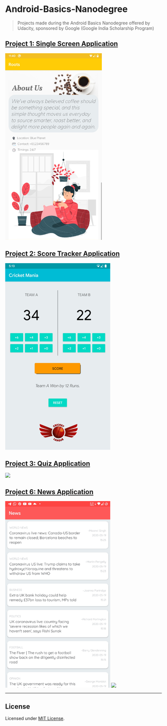 # Android-Basics-Nanodegree
> Projects made during the Android Basics Nanodegree offered by Udacity, sponsored by Google (Google India Scholarship Program)


## [Project 1: Single Screen Application](https://github.com/DivineRoot/Android-Basics-Nanodegree/tree/master/RootsCafe)

<img src="RootsCafe/Screenshots/Roots_Cafe.jpg" height="600">

## [Project 2: Score Tracker Application](https://github.com/DivineRoot/Android-Basics-Nanodegree/tree/master/ScoreKeeper)

<img src="ScoreKeeper/Screenshots/Score_Keeper.jpg" height="600">

## [Project 3: Quiz Application](https://github.com/DivineRoot/Android-Basics-Nanodegree/tree/master/QuizApp)

<img src="QuizApp/Screenshots/QuizApp.gif" height="600">

## [Project 6: News Application](https://github.com/DivineRoot/Android-Basics-Nanodegree/tree/master/NewsApp)

<img src="NewsApp/Screenshots/1.jpg"  height="600">   <img src="NewsApp/Screenshots/video.gif"  height="600">

---

## License

Licensed under [MIT License](LICENSE).

